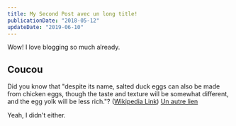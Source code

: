 ```yaml
---
title: My Second Post avec un long title!
publicationDate: "2018-05-12"
updateDate: "2019-06-10"
---
```


Wow! I love blogging so much already.

## Coucou

Did you know that "despite its name, salted duck eggs can also be made from
chicken eggs, though the taste and texture will be somewhat different, and the
egg yolk will be less rich."?
([Wikipedia Link](http://louiscuvelier.com))
[Un autre lien](https://zadzadazdaz.com)

Yeah, I didn't either.
